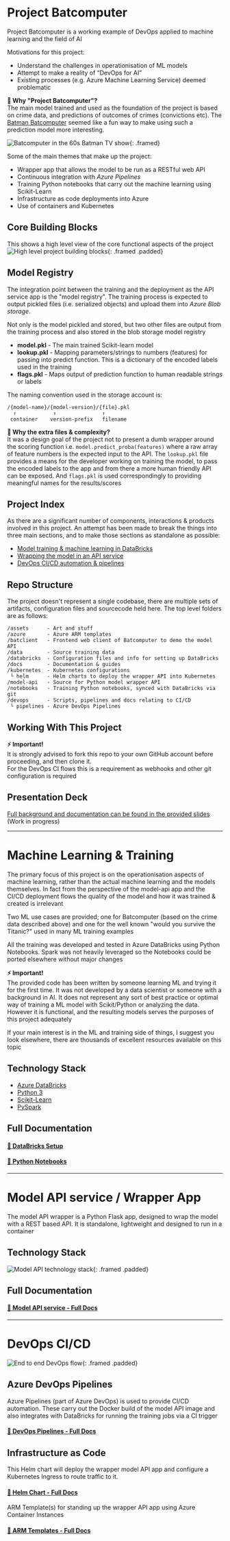 # Project Batcomputer
Project Batcomputer is a working example of DevOps applied to machine learning and the field of AI

Motivations for this project:
- Understand the challenges in operationisation of ML models
- Attempt to make a reality of “DevOps for AI” 
- Existing processes (e.g. Azure Machine Learning Service) deemed problematic

**💬 Why "Project Batcomputer"?**  
The main model trained and used as the foundation of the project is based on crime data, and predictions of outcomes of crimes (convictions etc). The [Batman Batcomputer](https://en.wikipedia.org/wiki/Batcomputer) seemed like a fun way to make using such a prediction model more interesting. 

![Batcomputer in the 60s Batman TV show](docs/bc-batcave.jpg){: .framed}

Some of the main themes that make up the project:
- Wrapper app that allows the model to be run as a RESTful web API
- Continuous integration with *Azure Pipelines*
- Training Python notebooks that carry out the machine learning using Scikit-Learn 
- Infrastructure as code deployments into Azure
- Use of containers and Kubernetes

## Core Building Blocks
This shows a high level view of the core functional aspects of the project
![High level project building blocks](docs/high-level.png){: .framed .padded}

## Model Registry
The integration point between the training and the deployment as the API service app is the "model registry". The training process is expected to output pickled files (i.e. serialized objects) and upload them into *Azure Blob storage*. 

Not only is the model pickled and stored, but two other files are output from the training process and also stored in the blob storage model registry

- **model.pkl** - The main trained Scikit-learn model
- **lookup.pkl** - Mapping parameters/strings to numbers (features) for passing into predict function. This is a dictionary of the encoded labels used in the training
- **flags.pkl** - Maps output of prediction function to human readable strings or labels

The naming convention used in the storage account is:
```
/{model-name}/{model-version}/{file}.pkl
  ↑            ↑               ↑ 
 container    version-prefix   filename   
```

**💬 Why the extra files & complexity?**  
It was a design goal of the project not to present a dumb wrapper around the scoring function i.e. `model.predict_proba(features)` where a raw array of feature numbers is the expected input to the API. The `lookup.pkl` file provides a means for the developer working on training the model, to pass the encoded labels to the app and from there a more human friendly API can be exposed. And `flags.pkl` is used correspondingly to providing meaningful names for the results/scores

## Project Index
As there are a significant number of components, interactions & products involved in this project. An attempt has been made to break the things into three main sections, and to make those sections as standalone as possible:

- [Model training & machine learning in DataBricks](#machine-learning--training)
- [Wrapping the model in an API service](#model-api-service--wrapper-app)
- [DevOps CI/CD automation & pipelines](#devops-cicd)

## Repo Structure
The project doesn't represent a single codebase, there are multiple sets of artifacts, configuration files and sourcecode held here. The top level folders are as follows:
```
/assets      - Art and stuff
/azure       - Azure ARM templates
/batclient   - Frontend web client of Batcomputer to demo the model API
/data        - Source training data
/databricks  - Configuration files and info for setting up DataBricks
/docs        - Documentation & guides 
/kubernetes  - Kubernetes configurations
 └ helm      - Helm charts to deploy the wrapper API into Kubernetes
/model-api   - Source for Python model wrapper API 
/notebooks   - Training Python notebooks, synced with DataBricks via git
/devops      - Scripts, pipelines and docs relating to CI/CD
 └ pipelines - Azure DevOps Pipelines 
```

## Working With This Project
**⚡ Important!**  
It is strongly advised to fork this repo to your own GitHub account before proceeding, and then clone it.  
For the DevOps CI flows this is a requirement as webhooks and other git configuration is required

## Presentation Deck
[Full background and documentation can be found in the provided slides](docs/Project-Bat-Computer-Slides.pdf)  
(Work in progress)

---

# Machine Learning & Training
The primary focus of this project is on the operationisation aspects of machine learning, rather than the actual machine learning and the models themselves. In fact from the perspective of the model-api app and the CI/CD deployment flows the quality of the model and how it was trained & created is irrelevant

Two ML use cases are provided; one for Batcomputer (based on the crime data described above) and one for the well known "would you survive the Titanic?" used in many ML training examples

All the training was developed and tested in Azure DataBricks using Python Notebooks. Spark was not heavily leveraged so the Notebooks could be ported elsewhere without major changes

**⚡ Important!**  
The provided code has been written by someone learning ML and trying it for the first time. It was not developed by a data scientist or someone with a background in AI. It does not represent any sort of best practice or optimal way of training a ML model with Scikit/Python or analyzing the data. However it is functional, and the resulting models serves the purposes of this project adequately 

If your main interest is in the ML and training side of things, I suggest you look elsewhere, there are thousands of excellent resources available on this topic

## Technology Stack
- [Azure DataBricks](https://azure.microsoft.com/en-gb/services/databricks/)
- [Python 3]((https://www.python.org/))
- [Scikit-Learn](https://scikit-learn.org/stable/)
- [PySpark](https://spark.apache.org/docs/2.2.1/api/python/pyspark.html)

## Full Documentation

#### [📃 DataBricks Setup](/databricks)

#### [📃 Python Notebooks](/notebooks)

---

# Model API service / Wrapper App
The model API wrapper is a Python Flask app, designed to wrap the model with a REST based API. It is standalone, lightweight and designed to run in a container

## Technology Stack
![Model API technology stack](docs/api-stack.png){: .framed .padded}

## Full Documentation
#### [📃 Model API service - Full Docs](/model-api)

---

# DevOps CI/CD

![End to end DevOps flow](docs/devops-flow.png){: .framed .padded}

## Azure DevOps Pipelines
Azure Pipelines (part of Azure DevOps) is used to provide CI/CD automation. These carry out the Docker build of the model API image and also integrates with DataBricks for running the training jobs via a CI trigger
#### [📃 DevOps Pipelines - Full Docs](/devops)

## Infrastructure as Code

This Helm chart will deploy the wrapper model API app and configure a Kubernetes Ingress to route traffic to it.
#### [📃 Helm Chart - Full Docs](/kubernetes/helm)

ARM Template(s) for standing up the wrapper API app using Azure Container Instances
#### [📃 ARM Templates - Full Docs](/azure)
